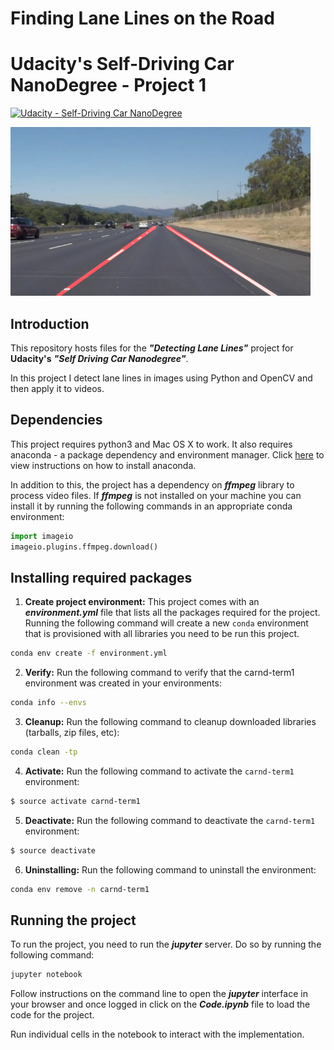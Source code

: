 # **Finding Lane Lines on the Road**
# Udacity's Self-Driving Car NanoDegree - Project 1
[![Udacity - Self-Driving Car NanoDegree](https://s3.amazonaws.com/udacity-sdc/github/shield-carnd.svg)](http://www.udacity.com/drive)

<img src="readme_images/header_image.jpg" width="480" alt="Combined Image" />

Introduction
---

This repository hosts files for the ***"Detecting Lane Lines"*** project for **Udacity's** ***"Self Driving Car Nanodegree"***.

In this project I detect lane lines in images using Python and OpenCV and then apply it to videos.

Dependencies
---

This project requires python3 and Mac OS X to work. It also requires anaconda - a package dependency and environment manager. Click [here](https://conda.io/docs/download.html) to view instructions on how to install anaconda.

In addition to this, the project has a dependency on ***ffmpeg*** library to process video files. If ***ffmpeg*** is not installed on your machine you can install it by running the following commands in an appropriate conda environment:
```python
import imageio
imageio.plugins.ffmpeg.download()
```

Installing required packages
---

1. **Create project environment:** This project comes with an ***environment.yml*** file that lists all the packages required for the project. Running the following command will create a new `conda` environment that is provisioned with all libraries you need to be run this project.
```sh
conda env create -f environment.yml
```
2. **Verify:** Run the following command to verify that the carnd-term1 environment was created in your environments:
```sh
conda info --envs
```
3. **Cleanup:** Run the following command to cleanup downloaded libraries (tarballs, zip files, etc):
```sh
conda clean -tp
```
4. **Activate:** Run the following command to activate the `carnd-term1` environment:
```sh
$ source activate carnd-term1
```
5. **Deactivate:** Run the following command to deactivate the `carnd-term1` environment:
```sh
$ source deactivate
```
6. **Uninstalling:** Run the following command to uninstall the environment:
```sh
conda env remove -n carnd-term1
```

Running the project
---

To run the project, you need to run the ***jupyter*** server. Do so by running the following command:
```sh
jupyter notebook
```
Follow instructions on the command line to open the ***jupyter*** interface in your browser and once logged in click on the ***Code.ipynb*** file to load the code for the project.

Run individual cells in the notebook to interact with the implementation.
